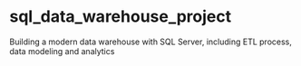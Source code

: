 # sql_data_warehouse_project
Building a modern data warehouse with SQL Server, including ETL process, data modeling and analytics
